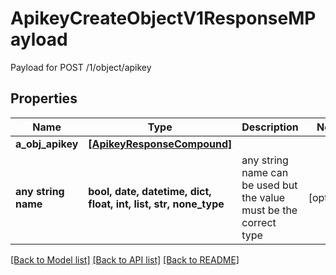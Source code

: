 # ApikeyCreateObjectV1ResponseMPayload

Payload for POST /1/object/apikey

## Properties
Name | Type | Description | Notes
------------ | ------------- | ------------- | -------------
**a_obj_apikey** | [**[ApikeyResponseCompound]**](ApikeyResponseCompound.md) |  | 
**any string name** | **bool, date, datetime, dict, float, int, list, str, none_type** | any string name can be used but the value must be the correct type | [optional]

[[Back to Model list]](../README.md#documentation-for-models) [[Back to API list]](../README.md#documentation-for-api-endpoints) [[Back to README]](../README.md)


